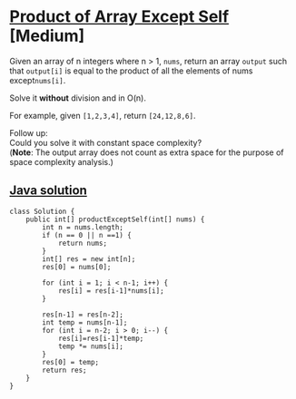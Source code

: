 # [Product of Array Except Self](https://leetcode.com/problems/product-of-array-except-self/description/) [Medium]
Given an array of n integers where n > 1, `nums`, return an array `output` such that `output[i]` is equal to the product of all the elements of nums except`nums[i]`.

Solve it **without** division and in O(n).

For example, given `[1,2,3,4]`, return `[24,12,8,6]`.

Follow up:  
Could you solve it with constant space complexity?  
(**Note**: The output array does not count as extra space for the purpose of space complexity analysis.)

## [Java solution](https://leetcode.com/submissions/detail/145454567/)
```
class Solution {
    public int[] productExceptSelf(int[] nums) {
        int n = nums.length;
        if (n == 0 || n ==1) {
            return nums;
        }
        int[] res = new int[n];
        res[0] = nums[0];
        
        for (int i = 1; i < n-1; i++) {
            res[i] = res[i-1]*nums[i];
        }
        
        res[n-1] = res[n-2];
        int temp = nums[n-1];
        for (int i = n-2; i > 0; i--) {
            res[i]=res[i-1]*temp;
            temp *= nums[i];
        }
        res[0] = temp;
        return res;
    }
}
```
